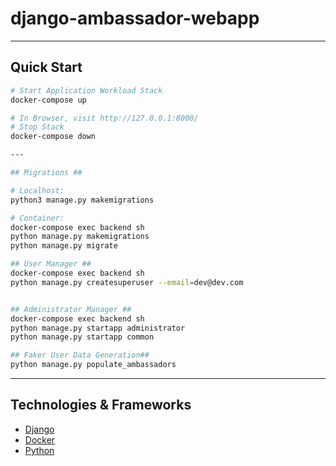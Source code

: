 # django-ambassador-webapp
---

## Quick Start

```sh
# Start Application Workload Stack
docker-compose up

# In Browser, visit http://127.0.0.1:8000/
# Stop Stack
docker-compose down

---

## Migrations ##

# Localhost:
python3 manage.py makemigrations

# Container:
docker-compose exec backend sh
python manage.py makemigrations
python manage.py migrate

## User Manager ##
docker-compose exec backend sh
python manage.py createsuperuser --email=dev@dev.com


## Administrator Manager ##
docker-compose exec backend sh
python manage.py startapp administrator
python manage.py startapp common

## Faker User Data Generation##
python manage.py populate_ambassadors
```

---

## Technologies & Frameworks

- [Django](https://www.djangoproject.com/)
- [Docker](https://www.docker.com/)
- [Python](https://www.python.org/)
